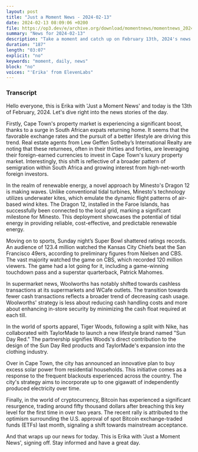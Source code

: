 ```yaml
---
layout: post
title: "Just a Moment News - 2024-02-13"
date: 2024-02-13 08:09:06 +0200
file: https://op3.dev/e/archive.org/download/momentnews/momentnews_2024-02-13.mp3
summary: "News for 2024-02-13"
description: "Take a moment and catch up on February 13th, 2024's news."
duration: "187"
length: "03:07"
explicit: "no"
keywords: "moment, daily, news"
block: "no"
voices: "'Erika' from ElevenLabs"
---
```


### Transcript

Hello everyone, this is Erika with 'Just a Moment News' and today is the 13th of February, 2024. Let's dive right into the news stories of the day.

Firstly, Cape Town's property market is experiencing a significant boost, thanks to a surge in South African expats returning home. It seems that the favorable exchange rates and the pursuit of a better lifestyle are driving this trend. Real estate agents from Lew Geffen Sotheby’s International Realty are noting that these returnees, often in their thirties and forties, are leveraging their foreign-earned currencies to invest in Cape Town's luxury property market. Interestingly, this shift is reflective of a broader pattern of semigration within South Africa and growing interest from high-net-worth foreign investors.

In the realm of renewable energy, a novel approach by Minesto's Dragon 12 is making waves. Unlike conventional tidal turbines, Minesto's technology utilizes underwater kites, which emulate the dynamic flight patterns of air-based wind kites. The Dragon 12, installed in the Faroe Islands, has successfully been connected to the local grid, marking a significant milestone for Minesto. This deployment showcases the potential of tidal energy in providing reliable, cost-effective, and predictable renewable energy.

Moving on to sports, Sunday night’s Super Bowl shattered ratings records. An audience of 123.4 million watched the Kansas City Chiefs beat the San Francisco 49ers, according to preliminary figures from Nielsen and CBS. The vast majority watched the game on CBS, which recorded 120 million viewers. The game had a lot going for it, including a game-winning touchdown pass and a superstar quarterback, Patrick Mahomes.

In supermarket news, Woolworths has notably shifted towards cashless transactions at its supermarkets and WCafe outlets. The transition towards fewer cash transactions reflects a broader trend of decreasing cash usage. Woolworths' strategy is less about reducing cash handling costs and more about enhancing in-store security by minimizing the cash float required at each till.

In the world of sports apparel, Tiger Woods, following a split with Nike, has collaborated with TaylorMade to launch a new lifestyle brand named "Sun Day Red." The partnership signifies Woods's direct contribution to the design of the Sun Day Red products and TaylorMade's expansion into the clothing industry.

Over in Cape Town, the city has announced an innovative plan to buy excess solar power from residential households. This initiative comes as a response to the frequent blackouts experienced across the country. The city's strategy aims to incorporate up to one gigawatt of independently produced electricity over time.

Finally, in the world of cryptocurrency, Bitcoin has experienced a significant resurgence, trading around fifty thousand dollars after breaching this key level for the first time in over two years. The recent rally is attributed to the optimism surrounding the U.S. approval of spot Bitcoin exchange-traded funds (ETFs) last month, signaling a shift towards mainstream acceptance.

And that wraps up our news for today. This is Erika with 'Just a Moment News', signing off. Stay informed and have a great day.
